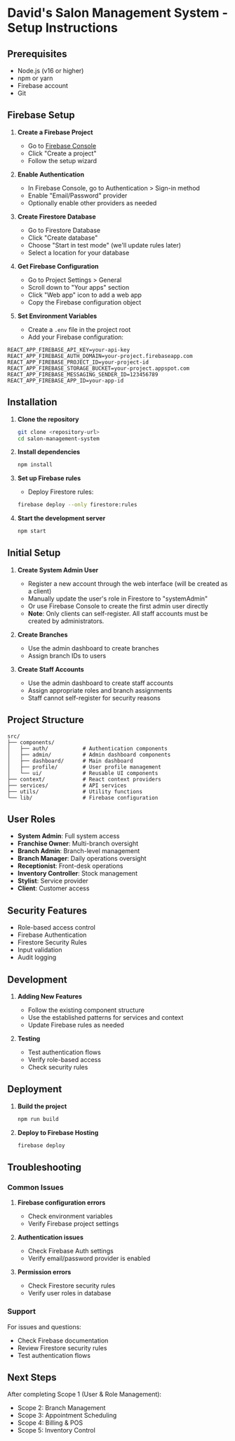 # David's Salon Management System - Setup Instructions

## Prerequisites

- Node.js (v16 or higher)
- npm or yarn
- Firebase account
- Git

## Firebase Setup

1. **Create a Firebase Project**
   - Go to [Firebase Console](https://console.firebase.google.com/)
   - Click "Create a project"
   - Follow the setup wizard

2. **Enable Authentication**
   - In Firebase Console, go to Authentication > Sign-in method
   - Enable "Email/Password" provider
   - Optionally enable other providers as needed

3. **Create Firestore Database**
   - Go to Firestore Database
   - Click "Create database"
   - Choose "Start in test mode" (we'll update rules later)
   - Select a location for your database

4. **Get Firebase Configuration**
   - Go to Project Settings > General
   - Scroll down to "Your apps" section
   - Click "Web app" icon to add a web app
   - Copy the Firebase configuration object

5. **Set Environment Variables**
   - Create a `.env` file in the project root
   - Add your Firebase configuration:

```env
REACT_APP_FIREBASE_API_KEY=your-api-key
REACT_APP_FIREBASE_AUTH_DOMAIN=your-project.firebaseapp.com
REACT_APP_FIREBASE_PROJECT_ID=your-project-id
REACT_APP_FIREBASE_STORAGE_BUCKET=your-project.appspot.com
REACT_APP_FIREBASE_MESSAGING_SENDER_ID=123456789
REACT_APP_FIREBASE_APP_ID=your-app-id
```

## Installation

1. **Clone the repository**
   ```bash
   git clone <repository-url>
   cd salon-management-system
   ```

2. **Install dependencies**
   ```bash
   npm install
   ```

3. **Set up Firebase rules**
   - Deploy Firestore rules:
   ```bash
   firebase deploy --only firestore:rules
   ```

4. **Start the development server**
   ```bash
   npm start
   ```

## Initial Setup

1. **Create System Admin User**
   - Register a new account through the web interface (will be created as a client)
   - Manually update the user's role in Firestore to "systemAdmin"
   - Or use Firebase Console to create the first admin user directly
   - **Note**: Only clients can self-register. All staff accounts must be created by administrators.

2. **Create Branches**
   - Use the admin dashboard to create branches
   - Assign branch IDs to users

3. **Create Staff Accounts**
   - Use the admin dashboard to create staff accounts
   - Assign appropriate roles and branch assignments
   - Staff cannot self-register for security reasons

## Project Structure

```
src/
├── components/
│   ├── auth/           # Authentication components
│   ├── admin/          # Admin dashboard components
│   ├── dashboard/      # Main dashboard
│   ├── profile/        # User profile management
│   └── ui/             # Reusable UI components
├── context/            # React context providers
├── services/           # API services
├── utils/              # Utility functions
└── lib/                # Firebase configuration
```

## User Roles

- **System Admin**: Full system access
- **Franchise Owner**: Multi-branch oversight
- **Branch Admin**: Branch-level management
- **Branch Manager**: Daily operations oversight
- **Receptionist**: Front-desk operations
- **Inventory Controller**: Stock management
- **Stylist**: Service provider
- **Client**: Customer access

## Security Features

- Role-based access control
- Firebase Authentication
- Firestore Security Rules
- Input validation
- Audit logging

## Development

1. **Adding New Features**
   - Follow the existing component structure
   - Use the established patterns for services and context
   - Update Firebase rules as needed

2. **Testing**
   - Test authentication flows
   - Verify role-based access
   - Check security rules

## Deployment

1. **Build the project**
   ```bash
   npm run build
   ```

2. **Deploy to Firebase Hosting**
   ```bash
   firebase deploy
   ```

## Troubleshooting

### Common Issues

1. **Firebase configuration errors**
   - Check environment variables
   - Verify Firebase project settings

2. **Authentication issues**
   - Check Firebase Auth settings
   - Verify email/password provider is enabled

3. **Permission errors**
   - Check Firestore security rules
   - Verify user roles in database

### Support

For issues and questions:
- Check Firebase documentation
- Review Firestore security rules
- Test authentication flows

## Next Steps

After completing Scope 1 (User & Role Management):
- Scope 2: Branch Management
- Scope 3: Appointment Scheduling
- Scope 4: Billing & POS
- Scope 5: Inventory Control
